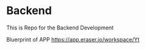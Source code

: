 # Backend
This is Repo for the Backend Development

Bluerprint of APP 
https://app.eraser.io/workspace/Yt

